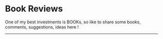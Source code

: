 # Book Reviews

One of my best investments is BOOKs, so like to share some books, comments, suggestions, ideas here !

---

